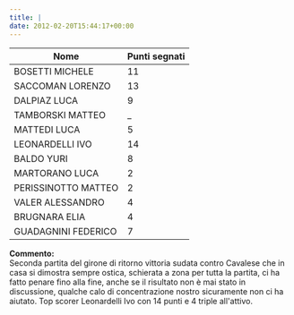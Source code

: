 ```yaml
---
title: |
date: 2012-02-20T15:44:17+00:00
---
```


| **Nome** | **Punti segnati** |
| -------- | ----------------- |
| BOSETTI MICHELE | 11 |
| SACCOMAN LORENZO | 13 |
| DALPIAZ LUCA | 9 |
| TAMBORSKI MATTEO | _ |
| MATTEDI LUCA | 5 |
| LEONARDELLI IVO | 14 |
| BALDO YURI | 8 |
| MARTORANO LUCA | 2 |
| PERISSINOTTO MATTEO | 2 |
| VALER ALESSANDRO | 4 |
| BRUGNARA ELIA | 4 |
| GUADAGNINI FEDERICO | 7 |

**Commento:**  
Seconda partita del girone di ritorno vittoria sudata contro Cavalese che in casa si dimostra sempre ostica, schierata a zona per tutta la partita, ci ha fatto penare fino alla fine, anche se il risultato non è mai stato in discussione, qualche calo di concentrazione nostro sicuramente non ci ha aiutato. Top scorer Leonardelli Ivo con 14 punti e 4 triple all'attivo.